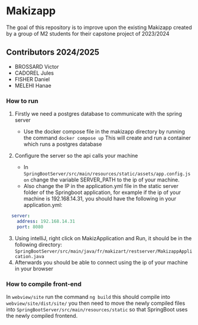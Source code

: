 # Makizapp

The goal of this repository is to improve upon the existing Makizapp created by a group of M2 students for their capstone project of 2023/2024

## Contributors 2024/2025

- BROSSARD Victor
- CADOREL Jules
- FISHER Daniel
- MELEHI Hanae

### How to run

1. Firstly we need a postgres database to communicate with the spring server
   - Use the docker compose file in the makizapp directory by running the command
   ```docker compose up```
   This will create and run a container which runs a postgres database
   
2. Configure the server so the api calls your machine
   - In ```SpringBootServer/src/main/resources/static/assets/app.config.json```
    change the variable SERVER_PATH to the ip of your machine. 
   - Also change the IP in the application.yml file in the static server folder of the Springboot application,  for example if the ip of your machine is 
   192.168.14.31, you should have the following in your application.yml:
```yml
  server:
    address: 192.168.14.31
    port: 8080
  ```


3. Using intelliJ, right click on MakizApplication and Run, it should be in the following directory:
   ```SpringBootServer/src/main/java/fr/makizart/restserver/MakizappApplication.java```
4. Afterwards you should be able to connect using the ip of your machine in your browser

### How to compile front-end

In
     ```webview/site```
run the command 
    ```ng build```
this should compile into ```webview/site/dist/site/```
you then need to move the newly compiled files into 
```SpringBootServer/src/main/resources/static```
so that SpringBoot uses the newly compiled frontend.